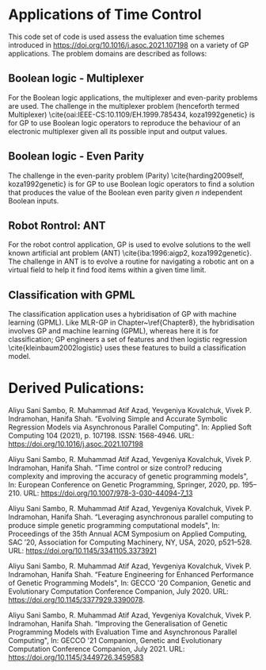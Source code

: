 # Applications of Time Control


This code set of code is used assess the evaluation time schemes introduced in https://doi.org/10.1016/j.asoc.2021.107198 on a variety of GP applications. The problem domains are described as follows:

## Boolean logic - Multiplexer
For the Boolean logic applications, the multiplexer and even-parity problems are used. The challenge in the multiplexer problem (henceforth termed Multiplexer) \cite{oai:IEEE-CS:10.1109/EH.1999.785434, koza1992genetic} is for GP to use Boolean logic operators to reproduce the behaviour of an electronic multiplexer given all its possible input and output values. 

## Boolean logic - Even Parity
The challenge in the even-parity problem (Parity) \cite{harding2009self, koza1992genetic} is for GP to use Boolean logic operators to find a solution that produces the value of the Boolean even parity given $n$ independent Boolean inputs.  

## Robot Rontrol: ANT
For the robot control application, GP is used to evolve solutions to the well known artificial ant problem (ANT) \cite{iba:1996:aigp2, koza1992genetic}. The challenge in ANT is to evolve a routine for navigating a robotic ant on a virtual field to help it find food items within a given time limit. 

## Classification with GPML
The classification application uses a hybridisation of GP with machine learning (GPML). Like MLR-GP in Chapter~\ref{Chapter8}, the hybridisation involves GP and machine learning (GPML), whereas here it is for classification; GP engineers a set of features and then logistic regression \cite{kleinbaum2002logistic} uses these features to build a classification model. 




# Derived Pulications:

Aliyu Sani Sambo, R. Muhammad Atif Azad, Yevgeniya Kovalchuk, Vivek P. Indramohan, Hanifa Shah.  “Evolving Simple and Accurate Symbolic Regression Models via Asynchronous Parallel Computing". In: Applied Soft Computing 104 (2021), p. 107198. ISSN: 1568-4946.
 URL: https://doi.org/10.1016/j.asoc.2021.107198

Aliyu Sani Sambo, R. Muhammad Atif Azad, Yevgeniya Kovalchuk, Vivek P. Indramohan, Hanifa Shah.  “Time control or size control? reducing complexity and improving the accuracy of genetic programming models", In: European Conference on Genetic Programming, Springer, 2020, pp. 195–210. URL: https://doi.org/10.1007/978-3-030-44094-7_13

Aliyu Sani Sambo, R. Muhammad Atif Azad, Yevgeniya Kovalchuk, Vivek P. Indramohan, Hanifa Shah. “Leveraging asynchronous parallel computing to produce simple genetic programming computational models", In: Proceedings of the 35th Annual ACM Symposium on Applied Computing, SAC ’20, Association for Computing Machinery, NY, USA, 2020, p521–528. URL: https://doi.org/10.1145/3341105.3373921

Aliyu Sani Sambo, R. Muhammad Atif Azad, Yevgeniya Kovalchuk, Vivek P. Indramohan, Hanifa Shah. “Feature Engineering for Enhanced Performance of Genetic Programming Models",
In: GECCO '20 Companion, Genetic and Evolutionary Computation Conference Companion, July 2020. URL: https://doi.org/10.1145/3377929.3390078.
 
Aliyu Sani Sambo, R. Muhammad Atif Azad, Yevgeniya Kovalchuk, Vivek P. Indramohan, Hanifa Shah.  “Improving the Generalisation of Genetic Programming Models with Evaluation Time and Asynchronous Parallel Computing", In: GECCO '21 Companion, Genetic and Evolutionary Computation Conference Companion, July 2021. URL: https://doi.org/10.1145/3449726.3459583
